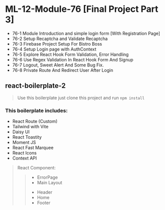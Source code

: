 # ML-12-Module-76 [Final Project Part 3]

* 76-1 Module Introduction and simple login form [With Registration Page]
* 76-2 Setup Recaptcha and Validate Recaptcha
* 76-3 Firebase Project Setup For Bistro Boss
* 76-4 Setup Login page with AuthContext
* 76-5 Explore React Hook Form Validation, Error Handling
* 76-6 Use Regex Validation In React Hook Form And Signup
* 76-7 Logout, Sweet Alert And Some Bug Fix.
* 76-8 Private Route And Redirect User After Login


## react-boilerplate-2

> Use this boilerplate just clone this project and run `npm install`

### This boilerplate includes:

* React Route (Custom)
* Tailwind with Vite
* Daisy UI
* React Toastity
* Moment JS
* React Fast Marquee
* React Icons
* Context API

> React Component:
>> - ErrorPage
>> - Main Layout
>> + Header
>> + Home
>> + Footer
